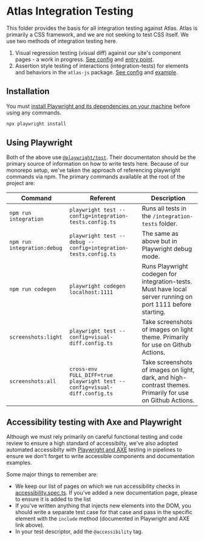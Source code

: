 # Atlas Integration Testing

This folder provides the basis for all integration testing against Atlas. Atlas is primarily a CSS framework, and we are not seeking to test CSS itself. We use two methods of integration testing here.

1. Visual regression testing (visual diff) against our site's component pages - a work in progress. [See config](./visual-diff.config.ts) and [entry point](./visual-diff/visual-diff.spec.ts).
2. Assertion style testing of interactions (integration-tests) for elements and behaviors in the `atlas-js` package. [See config](./visual-diff.config.ts) and [example](./integration-tests/popover.spec.ts).

## Installation

You must [install Playwright and its dependencies on your machine](https://playwright.dev/docs/intro#manually) before using any commands.

```sh
npx playwright install
```

## Using Playwright

Both of the above use [`@playwright/test`](https://playwright.dev/). Their documentaton should be the primary source of information on how to write tests here. Because of our monorepo setup, we've taken the approach of referencing playwright commands via npm. The primary commands available at the root of the project are:

| Command                     | Referent                                                                  | Description                                                                                                 |
| --------------------------- | ------------------------------------------------------------------------- | ----------------------------------------------------------------------------------------------------------- |
| `npm run integration`       | `playwright test --config=integration-tests.config.ts`                    | Runs all tests in the `/integration-tests` folder.                                                          |
| `npm run integration:debug` | `playwright test --debug --config=integration-tests.config.ts`            | The same as above but in Playwright debug mode.                                                             |
| `npm run codegen`           | `playwright codegen localhost:1111`                                       | Runs Playwright codegen for integration-tests. Must have local server running on port 1111 before starting. |
| `screenshots:light`         | `playwright test --config=visual-diff.config.ts`                          | Take screenshots of images on light theme. Primarily for use on Github Actions.                             |
| `screenshots:all`           | `cross-env FULL_DIFF=true playwright test --config=visual-diff.config.ts` | Take screenshots of images on light, dark, and high-contrast themes. Primarily for use on Github Actions.   |

## Accessibility testing with Axe and Playwright

Although we must rely primarily on careful functional testing and code review to ensure a high standard of accessibilty, we've also adopted automated accessibilty with [Playwright and AXE](https://playwright.dev/docs/accessibility-testing) testing in pipelines to ensure we don't forget to write accessible components and documentation examples.

Some major things to remember are:

- We keep our list of pages on which we run accessibility checks in [accessibility.spec.ts](https://github.com/microsoft/atlas-design/tree/main/integration/tests/accessibility.spec.ts). If you've added a new documentation page, please to ensure it is added to the list
- If you've written anything that injects new elements into the DOM, you should write a separate test case for that case and pass in the specific element with the `include` method (documented in Playwright and AXE link above).
- In your test descriptor, add the `@accessibility` tag.
